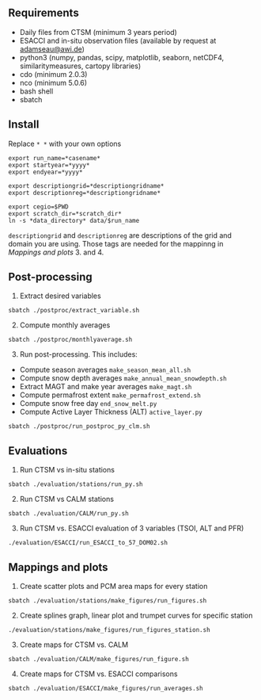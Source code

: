 ## Requirements
- Daily files from CTSM (minimum 3 years period)
- ESACCI and in-situ observation files (available by request at adamseau@awi.de)
- python3 (numpy, pandas, scipy, matplotlib, seaborn, netCDF4, similaritymeasures, cartopy libraries)
- cdo (minimum 2.0.3)
- nco (minimum 5.0.6)
- bash shell
- sbatch

## Install
Replace `* *` with your own options

```
export run_name=*casename*
export startyear=*yyyy*
export endyear=*yyyy*

export descriptiongrid=*descriptiongridname*
export descriptionreg=*descriptiongridname*

export cegio=$PWD
export scratch_dir=*scratch_dir*
ln -s *data_directory* data/$run_name
```

`descriptiongrid` and `descriptionreg` are descriptions of the grid and domain you are using. Those tags are needed for the mappinng in *Mappings and plots* 3. and 4.

## Post-processing

1. Extract desired variables
```
sbatch ./postproc/extract_variable.sh
```

2. Compute monthly averages
```
sbatch ./postproc/monthlyaverage.sh
```

3. Run post-processing. This includes:
- Compute season averages `make_season_mean_all.sh`
- Compute snow depth averages `make_annual_mean_snowdepth.sh`
- Extract MAGT and make year averages `make_magt.sh`
- Compute permafrost extent `make_permafrost_extend.sh`
- Compute snow free day `end_snow_melt.py`
- Compute Active Layer Thickness (ALT) `active_layer.py`
```
sbatch ./postproc/run_postproc_py_clm.sh
```
## Evaluations

1. Run CTSM vs in-situ stations
```
sbatch ./evaluation/stations/run_py.sh
```

2. Run CTSM vs CALM stations
```
sbatch ./evaluation/CALM/run_py.sh
```

3. Run CTSM vs. ESACCI evaluation of 3 variables (TSOI, ALT and PFR)

```
./evaluation/ESACCI/run_ESACCI_to_57_DOM02.sh
```

## Mappings and plots

1. Create scatter plots and PCM area maps for every station
```
sbatch ./evaluation/stations/make_figures/run_figures.sh
```

2. Create splines graph, linear plot and trumpet curves for specific station
```
./evaluation/stations/make_figures/run_figures_station.sh
```

3. Create maps for CTSM vs. CALM
```
sbatch ./evaluation/CALM/make_figures/run_figure.sh
```

4. Create maps for CTSM vs. ESACCI comparisons
```
sbatch ./evaluation/ESACCI/make_figures/run_averages.sh
```


